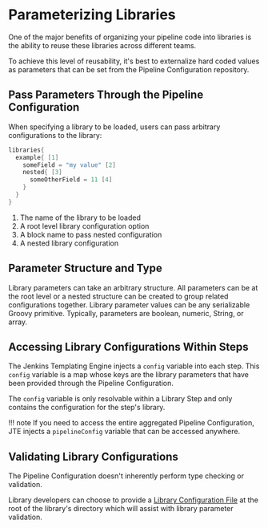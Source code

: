 # Parameterizing Libraries

One of the major benefits of organizing your pipeline code into libraries is the ability to reuse these libraries across different teams.

To achieve this level of reusability, it's best to externalize hard coded values as parameters that can be set from the Pipeline Configuration repository.

## Pass Parameters Through the Pipeline Configuration

When specifying a library to be loaded, users can pass arbitrary configurations to the library:

```groovy
libraries{
  example{ [1]
    someField = "my value" [2]
    nested{ [3]
      someOtherField = 11 [4]
    }
  }
}
```

1. The name of the library to be loaded
2. A root level library configuration option
3. A block name to pass nested configuration
4. A nested library configuration

## Parameter Structure and Type

Library parameters can take an arbitrary structure.
All parameters can be at the root level or a nested structure can be created to group related configurations together.
Library parameter values can be any serializable Groovy primitive.
Typically, parameters are boolean, numeric, String, or array.

## Accessing Library Configurations Within Steps

The Jenkins Templating Engine injects a `config` variable into each step. This `config` variable is a map whose keys are the library parameters that have been provided through the Pipeline Configuration.

The `config` variable is only resolvable within a Library Step and only contains the configuration for the step's library.

!!! note
    If you need to access the entire aggregated Pipeline Configuration, JTE injects a `pipelineConfig` variable that can be accessed anywhere.

## Validating Library Configurations

The Pipeline Configuration doesn't inherently perform type checking or validation.

Library developers can choose to provide a [Library Configuration File](./library-configuration-file.md) at the root of the library's directory which will assist with library parameter validation.
